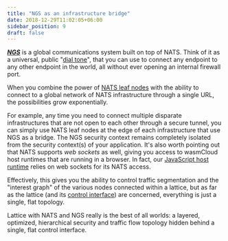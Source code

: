 ```yaml
---
title: "NGS as an infrastructure bridge"
date: 2018-12-29T11:02:05+06:00
sidebar_position: 9
draft: false
---
```


**_[NGS](https://synadia.com/ngs)_** is a global communications system built on top of NATS. Think of it as a universal, public "[dial tone](https://en.wikipedia.org/wiki/Dial_tone)", that you can use to connect any endpoint to any other endpoint in the world, all without ever opening an internal firewall port.

When you combine the power of [NATS leaf nodes](./leaf-nodes) with the ability to connect to a global network of NATS infrastructure through a single URL, the possibilities grow exponentially.

For example, any time you need to connect multiple disparate infrastructures that are not open to each other through a secure tunnel, you can simply use NATS leaf nodes at the edge of each infrastructure that use NGS as a bridge. The NGS security context remains completely isolated from the security context(s) of your application. It's also worth pointing out that NATS supports _web sockets_ as well, giving you access to wasmCloud host runtimes that are running in a browser. In fact, our [JavaScript host runtime](https://github.com/wasmCloud/wasmcloud-js) relies on web sockets for its NATS access.

Effectively, this gives you the ability to control traffic segmentation and the "interest graph" of the various nodes connected within a lattice, but as far as the lattice (and its [control interface](../lattice-protocols/control-interface)) are concerned, everything is just a single, flat topology.

Lattice with NATS and NGS really is the best of all worlds: a layered, optimized, hierarchical security and traffic flow topology hidden behind a single, flat control interface.
